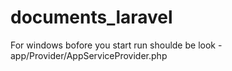 # documents_laravel
For windows bofore you start run shoulde be look 
-app/Provider/AppServiceProvider.php
